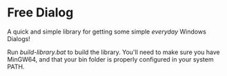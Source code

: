 # Free Dialog

A quick and simple library for getting some simple _everyday_ Windows Dialogs!

Run _build-library.bat_ to build the library.
You'll need to make sure you have MinGW64, and that your bin folder is properly configured in your system PATH.
 
